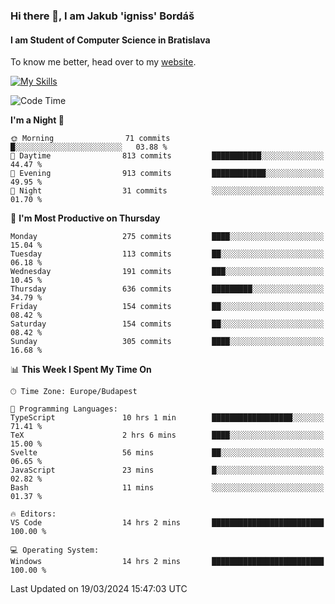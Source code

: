 ### Hi there 👋, I am Jakub 'igniss' Bordáš

#### I am Student of Computer Science in Bratislava
To know me better, head over to my [website](https://bordas.sk).

[![My Skills](https://skillicons.dev/icons?i=js,html,css,figma,svelte,java,kotlin,python,postgresql,typescript,nest,nodejs)](https://bordas.sk)


<!--START_SECTION:waka-->
![Code Time](http://img.shields.io/badge/Code%20Time-1%2C439%20hrs%2024%20mins-blue)

**I'm a Night 🦉** 

```text
🌞 Morning                71 commits          █░░░░░░░░░░░░░░░░░░░░░░░░   03.88 % 
🌆 Daytime                813 commits         ███████████░░░░░░░░░░░░░░   44.47 % 
🌃 Evening                913 commits         ████████████░░░░░░░░░░░░░   49.95 % 
🌙 Night                  31 commits          ░░░░░░░░░░░░░░░░░░░░░░░░░   01.70 % 
```
📅 **I'm Most Productive on Thursday** 

```text
Monday                   275 commits         ████░░░░░░░░░░░░░░░░░░░░░   15.04 % 
Tuesday                  113 commits         ██░░░░░░░░░░░░░░░░░░░░░░░   06.18 % 
Wednesday                191 commits         ███░░░░░░░░░░░░░░░░░░░░░░   10.45 % 
Thursday                 636 commits         █████████░░░░░░░░░░░░░░░░   34.79 % 
Friday                   154 commits         ██░░░░░░░░░░░░░░░░░░░░░░░   08.42 % 
Saturday                 154 commits         ██░░░░░░░░░░░░░░░░░░░░░░░   08.42 % 
Sunday                   305 commits         ████░░░░░░░░░░░░░░░░░░░░░   16.68 % 
```


📊 **This Week I Spent My Time On** 

```text
🕑︎ Time Zone: Europe/Budapest

💬 Programming Languages: 
TypeScript               10 hrs 1 min        ██████████████████░░░░░░░   71.41 % 
TeX                      2 hrs 6 mins        ████░░░░░░░░░░░░░░░░░░░░░   15.00 % 
Svelte                   56 mins             ██░░░░░░░░░░░░░░░░░░░░░░░   06.65 % 
JavaScript               23 mins             █░░░░░░░░░░░░░░░░░░░░░░░░   02.82 % 
Bash                     11 mins             ░░░░░░░░░░░░░░░░░░░░░░░░░   01.37 % 

🔥 Editors: 
VS Code                  14 hrs 2 mins       █████████████████████████   100.00 % 

💻 Operating System: 
Windows                  14 hrs 2 mins       █████████████████████████   100.00 % 
```


 Last Updated on 19/03/2024 15:47:03 UTC
<!--END_SECTION:waka-->
